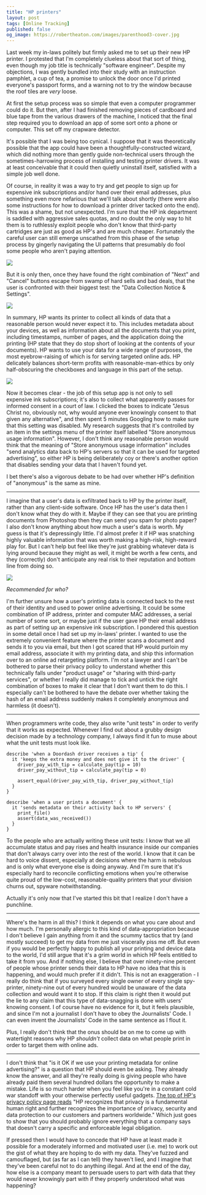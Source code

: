 ```yaml
---
title: "HP printers"
layout: post
tags: [Online Tracking]
published: false
og_image: https://robertheaton.com/images/parenthood3-cover.jpg
---
```

Last week my in-laws politely but firmly asked me to set up their new HP printer. I protested that I'm completely clueless about that sort of thing, even though my job title is technically "software engineer". Despite my objections, I was gently bundled into their study with an instruction pamphlet, a cup of tea, a promise to unlock the door once I'd printed everyone's passport forms, and a warning not to try the window because the roof tiles are *very* loose.

At first the setup process was so simple that even a computer programmer could do it. But then, after I had finished removing pieces of cardboard and blue tape from the various drawers of the machine, I noticed that the final step required you to download an app of some sort onto a phone or computer. This set off my crapware detector.

It's possible that I was being too cynical. I suppose that it was theoretically possible that the app could have been a thoughtfully-constructed wizard, which did nothing more than gently guide non-technical users through the sometimes-harrowing process of installing and testing printer drivers. It was at least conceivable that it could then quietly uninstall itself, satisfied with a simple job well done.

Of course, in reality it was a way to try and get people to sign up for expensive ink subscriptions and/or hand over their email addresses, plus something even more nefarious that we'll talk about shortly (there were also some instructions for how to download a printer driver tacked onto the end). This was a shame, but not unexpected. I'm sure that the HP ink department is saddled with aggressive sales quotas, and no doubt the only way to hit them is to ruthlessly exploit people who don't know that third-party cartridges are just as good as HP's and are much cheaper. Fortunately the careful user can still emerge unscathed from this phase of the setup process by gingerly navigating the UI patterns that presumably do fool some people who aren't paying attention.

<img src="/images/hp-instant-ink.png" />

But it is only then, once they have found the right combination of "Next" and "Cancel" buttons escape from swamp of hard sells and bad deals, that the user is confronted with their biggest test: the "Data Collection Notice & Settings".

<img src="/images/hp-data-collection.png" />

In summary, HP wants its printer to collect all kinds of data that a reasonable person would never expect it to. This includes metadata about your devices, as well as information about all the documents that you print, including timestamps, number of pages, and the application doing the printing (HP state that they do stop short of looking at the contents of your documents). HP wants to use your data for a wide range of purposes, the most eyebrow-raising of which is for serving targeted online ads. HP delicately balances short-term profits with reasonable-man-ethics by only half-obscuring the checkboxes and language in this part of the setup.

<img src="/images/hp-opened.png" />

Now it becomes clear - the job of this setup app is not only to sell expensive ink subscriptions; it's also to collect what apparently passes for informed consent in a court of law. I clicked the boxes to indicate "Jesus Christ no, obviously not, why would anyone ever knowingly consent to that given any alternative", and then spent 5 minutes Googling how to make sure that this setting was disabled. My research suggests that it's controlled by an item in the settings menu of the printer itself labelled "Store anonymous usage information". However, I don't think any reasonable person would think that the meaning of "Store anonymous usage information" includes "send analytics data back to HP's servers so that it can be used for targeted advertising", so either HP is being deliberately coy or there's another option that disables sending your data that I haven't found yet.

I bet there's also a vigorous debate to be had over whether HP's definition of "anonymous" is the same as mine.

---

I imagine that a user's data is exfiltrated back to HP by the printer itself, rather than any client-side software. Once HP has the user's data then I don't know what they do with it. Maybe if they can see that you are printing documents from Photoshop then they can send you spam for photo paper? I also don't know anything about how much a user's data is worth. My guess is that it's depressingly little. I'd almost prefer it if HP was snatching highly valuable information that was worth making a high-risk, high-reward play for. But I can't help but feel like they're just grabbing whatever data is lying around because they might as well, it might be worth a few cents, and they (correctly) don't anticipate any real risk to their reputation and bottom line from doing so.

<img src="/images/hp-recommended.png" />

*Recommended for who?*

I'm further unsure how a user's printing data is connected back to the rest of their identity and used to power online advertising. It could be some combination of IP address, printer and computer MAC addresses, a serial number of some sort, or maybe just if the user gave HP their email address as part of setting up an expensive ink subscription. I pondered this question in some detail once I had set up my in-laws' printer. I wanted to use the extremely convenient feature where the printer scans a document and sends it to you via email, but then I got scared that HP would purloin my email address, associate it with my printing data, and ship this information over to an online ad retargeting platform. I'm not a lawyer and I can't be bothered to parse their privacy policy to understand whether this technically falls under "product usage" or "sharing with third-party services", or whether I really did manage to tick and untick the right combination of boxes to make it clear that I don't want them to do this. I especially can't be bothered to have the debate over whether taking the hash of an email address suddenly makes it completely anonymous and harmless (it doesn't).

---

When programmers write code, they also write "unit tests" in order to verify that it works as expected. Whenever I find out about a grubby design decision made by a technology company, I always find it fun to muse about what the unit tests must look like.

```
describe 'when a Doordash driver receives a tip' {
  it 'keeps the extra money and does not give it to the driver' {
    driver_pay_with_tip = calculate_pay(tip = 10)
    driver_pay_without_tip = calculate_pay(tip = 0)

    assert_equal(driver_pay_with_tip, driver_pay_without_tip)
  }
}
```

```
describe 'when a user prints a document' {
  it 'sends metadata on their activity back to HP servers' {
    print_file()
    assert(data_was_received())
  }
}
```

To the people who are actually writing these unit tests: I know that we all accumulate status and pay rises and health insurance inside our companies that don't always carry over into the rest of the world. I know that it can be hard to voice dissent, especially at decisions where the harm is nebulous and is only what everyone else is doing anyway. And I'm sure that it's especially hard to reconcile conflicting emotions when you're otherwise quite proud of the low-cost, reasonable-quality printers that your division churns out, spyware notwithstanding.

Actually it's only now that I've started this bit that I realize I don't have a punchline.

---

Where's the harm in all this? I think it depends on what you care about and how much. I'm personally allergic to this kind of data-appropriation because I don't believe I gain anything from it and the scummy tactics that try (and mostly succeed) to get my data from me just viscerally piss me off. But even if you would be perfectly happy to publish all your printing and device data to the world, I'd still argue that it's a grim world in which HP feels entitled to take it from you. And if nothing else, I believe that over ninety-nine percent of people whose printer sends their data to HP have no idea that this is happening, and would much prefer if it didn't. This is not an exaggeration - I really do think that if you surveyed every single owner of every single spy-printer, ninety-nine out of every hundred would be unaware of the data collection and would want it to stop. If this claim is right then it would put the lie to any claim that this type of data-snagging is done with users' knowing consent. I of course have no evidence for it, but it feels plausible, and since I'm not a journalist I don't have to obey the Journalists' Code. I can even invent the Journalists' Code in the same sentence as I flout it.

Plus, I really don't think that the onus should be on me to come up with watertight reasons why HP *shouldn't* collect data on what people print in order to target them with online ads.

---

I don't think that "is it OK if we use your printing metadata for online advertising?" is a question that HP should even be asking. They already know the answer, and all they're really doing is giving people who have already paid them several hundred dollars the opportunity to make a mistake. Life is so much harder when you feel like you're in a constant cold war standoff with your otherwise perfectly useful gadgets. [The top of HP's privacy policy page reads](https://www8.hp.com/us/en/privacy/privacy.html) "HP recognizes that privacy is a fundamental human right and further recognizes the importance of privacy, security and data protection to our customers and partners worldwide." Which just goes to show that you should probably ignore everything that a company says that doesn't carry a specific and enforceable legal obligation.

If pressed then I would have to concede that HP have at least made it possible for a moderately informed and motivated user (i.e. me) to work out the gist of what they are hoping to do with my data. They've fuzzed and camouflaged, but (as far as I can tell) they haven't lied, and I imagine that they've been careful not to do anything illegal. And at the end of the day, how else is a company meant to persuade users to part with data that they would never knowingly part with if they properly understood what was happening?
